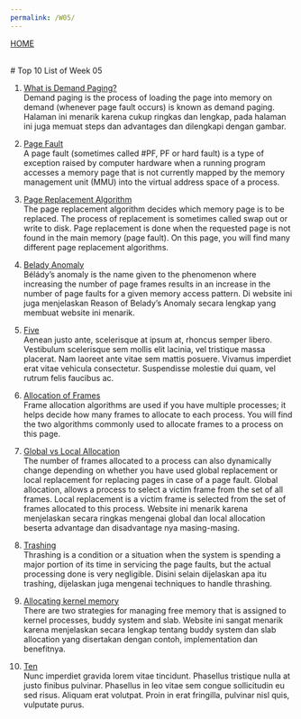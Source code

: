```yaml
---
permalink: /W05/
---
```

[HOME](../)

<br>
# Top 10 List of Week 05

1. [What is Demand Paging?](https://www.geeksforgeeks.org/virtual-memory-in-operating-system/)<br>
Demand paging is the process of loading the page into memory on demand (whenever page fault occurs) is known as demand paging.
Halaman ini menarik karena cukup ringkas dan lengkap, pada halaman ini juga memuat steps dan advantages dan dilengkapi dengan gambar.

2. [Page Fault](https://www.geeksforgeeks.org/page-fault-handling-in-operating-system/)<br>
A page fault (sometimes called #PF, PF or hard fault) is a type of exception raised by computer hardware when a running program accesses a memory page that is not currently mapped by the memory management unit (MMU) into the virtual address space of a process.

3. [Page Replacement Algorithm](https://www.tutorialspoint.com/operating_system/os_virtual_memory.html)<br>
The page replacement algorithm decides which memory page is to be replaced. The process of replacement is sometimes called swap out or write to disk. Page replacement is done when the requested page is not found in the main memory (page fault). On this page, you will find many different page replacement algorithms. 

4. [Belady Anomaly](https://www.geeksforgeeks.org/beladys-anomaly-in-page-replacement-algorithms/)<br>
Bélády’s anomaly is the name given to the phenomenon where increasing the number of page frames results in an increase in the number of page faults for a given memory access pattern. Di website ini juga menjelaskan Reason of Belady’s Anomaly secara lengkap yang membuat website ini menarik.

5. [Five](https://en.wikipedia.org/wiki/5)<br>
Aenean justo ante, scelerisque at ipsum at, rhoncus semper libero.
Vestibulum scelerisque sem mollis elit lacinia, vel tristique massa placerat.
Nam laoreet ante vitae sem mattis posuere.
Vivamus imperdiet erat vitae vehicula consectetur.
Suspendisse molestie dui quam, vel rutrum felis faucibus ac.

6. [Allocation of Frames](https://www.geeksforgeeks.org/operating-system-allocation-frames/)<br>
Frame allocation algorithms are used if you have multiple processes; it helps decide how many frames to allocate to each process. You will find the two algorithms commonly used to allocate frames to a process on this page.

7. [Global vs Local Allocation](https://en.wikipedia.org/wiki/7)<br>
The number of frames allocated to a process can also dynamically change depending on whether you have used global replacement or local replacement for replacing pages in case of a page fault. Global allocation, allows a process to select a victim frame from the set of all frames. Local replacement is a victim frame is selected from the set of frames allocated to this process. Website ini menarik karena menjelaskan secara ringkas mengenai global dan local allocation beserta advantage dan disadvantage nya masing-masing.

8. [Trashing](https://www.geeksforgeeks.org/techniques-to-handle-thrashing/)<br>
Thrashing is a condition or a situation when the system is spending a major portion of its time in servicing the page faults, but the actual processing done is very negligible. Disini selain dijelaskan apa itu trashing, dijelaskan juga mengenai techniques to handle thrashing.

9. [Allocating kernel memory](https://en.wikipedia.org/wiki/9)<br>
There are two strategies for managing free memory that is assigned to kernel processes, buddy system and slab. Website ini sangat menarik karena menjelaskan secara lengkap tentang buddy system dan slab allocation yang disertakan dengan contoh, implementation dan benefitnya.

10. [Ten](https://en.wikipedia.org/wiki/10)<br>
Nunc imperdiet gravida lorem vitae tincidunt. 
Phasellus tristique nulla at justo finibus pulvinar.
Phasellus in leo vitae sem congue sollicitudin eu sed risus.
Aliquam erat volutpat.
Proin in erat fringilla, pulvinar nisl quis, vulputate purus.
